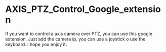 # AXIS_PTZ_Control_Google_extension

If you want to control a axis camera over PTZ, you can use this google extension. Just add the camera ip, you can use a joystick o use the keyboard.
I hope you enjoy it.
